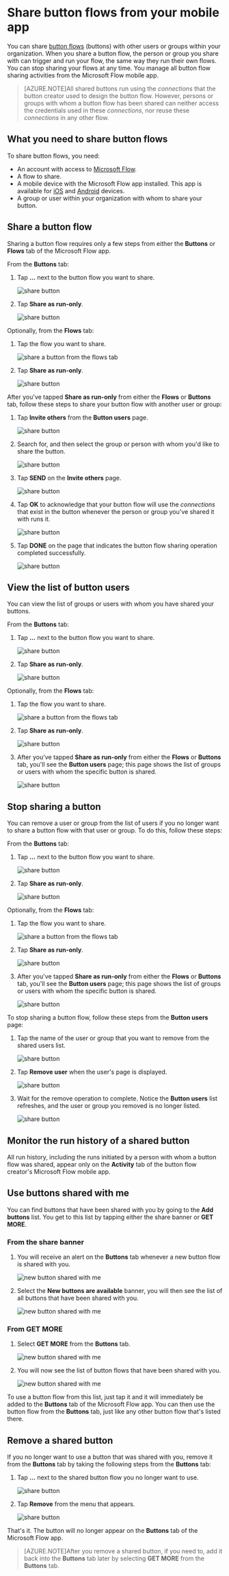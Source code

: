 <properties
    pageTitle="Share button flows with others.| Microsoft Flow"
    description="Share button flows with others so they can save time by using your buttons."
    services=""
    suite="flow"
    documentationCenter="na"
    authors="msftman"
    manager="anneta"
    editor=""
    tags=""/>

<tags
   ms.service="flow"
   ms.devlang="na"
   ms.topic="article"
   ms.tgt_pltfrm="na"
   ms.workload="na"
   ms.date="03/15/2017"
   ms.author="deonhe"/>

# Share button flows from your mobile app

You can share [button flows](./introduction-to-button-flows.md) (buttons) with other users or groups within your organization. When you share a button flow, the person or group you share with can trigger and run your flow, the same way they run their own flows. You can stop sharing your flows at any time. You manage all button flow sharing activities from the Microsoft Flow mobile app.

>[AZURE.NOTE]All shared buttons run using the *connections* that the button creator used to design the button flow. However, persons or groups with whom a button flow has been shared can neither access the credentials used in these *connections*, nor reuse these *connections* in any other flow.

## What you need to share button flows

To share button flows, you need:

- An account with access to [Microsoft Flow](https://flow.microsoft.com).
- A flow to share.
- A mobile device with the Microsoft Flow app installed. This app is available for [iOS](https://itunes.apple.com/app/microsoft-flow/id1094928825) and [Android](https://play.google.com/store/apps/details?id=com.microsoft.flow) devices.
- A group or user within your organization with whom to share your button.

## Share a button flow

Sharing a button flow requires only a few steps from either the **Buttons** or **Flows** tab of the Microsoft Flow app.

From the **Buttons** tab:

1. Tap **...** next to the button flow you want to share.

     ![share button](./media/share-buttons/share-button-flows-buttons-tab.png)

1. Tap **Share as run-only**.

      ![share button](./media/share-buttons/share-button-flows-run-only.png)

Optionally, from the **Flows** tab:

1. Tap the flow you want to share.

     ![share a button from the flows tab](./media/share-buttons/share-button-flows-flows-tab.png)

1. Tap **Share as run-only**.

      ![share button](./media/share-buttons/share-button-flows-tab-run-only.png)

After you've tapped **Share as run-only** from either the **Flows** or **Buttons** tab, follow these steps to share your button flow with another user or group:

1. Tap **Invite others** from the **Button users** page.

      ![share button](./media/share-buttons/share-button-flows-button-users.png)

1. Search for, and then select the group or person with whom you'd like to share the button.

      ![share button](./media/share-buttons/share-button-flows-invite-others-select.png)

1. Tap **SEND** on the **Invite others** page.

      ![share button](./media/share-buttons/share-button-flows-invite-others-send.png)

1. Tap **OK** to acknowledge that your button flow will use the *connections* that exist in the button whenever the person or group you've shared it with runs it.

      ![share button](./media/share-buttons/share-button-flows-invite-others-ok.png)

1. Tap **DONE** on the page that indicates the button flow sharing operation completed successfully.

      ![share button](./media/share-buttons/share-button-flows-invite-others-done.png)

## View the list of button users

You can view the list of groups or users with whom you have shared your buttons.

From the **Buttons** tab:

1. Tap **...** next to the button flow you want to share.

     ![share button](./media/share-buttons/share-button-flows-buttons-tab.png)

1. Tap **Share as run-only**.

      ![share button](./media/share-buttons/share-button-flows-run-only.png)

Optionally, from the **Flows** tab:

1. Tap the flow you want to share.

     ![share a button from the flows tab](./media/share-buttons/share-button-flows-flows-tab.png)

1. Tap **Share as run-only**.

      ![share button](./media/share-buttons/share-button-flows-tab-run-only.png)

1. After you've tapped **Share as run-only** from either the **Flows** or **Buttons** tab, you'll see the **Button users** page; this page shows the list of groups or users with whom the specific button is shared.

     ![share button](./media/share-buttons/share-button-flows-button-users-list.png)

## Stop sharing a button

You can remove a user or group from the list of users if you no longer want to share a button flow with that user or group. To do this, follow these steps:

From the **Buttons** tab:

1. Tap **...** next to the button flow you want to share.

     ![share button](./media/share-buttons/share-button-flows-buttons-tab.png)

1. Tap **Share as run-only**.

      ![share button](./media/share-buttons/share-button-flows-run-only.png)

Optionally, from the **Flows** tab:

1. Tap the flow you want to share.

     ![share a button from the flows tab](./media/share-buttons/share-button-flows-flows-tab.png)

1. Tap **Share as run-only**.

      ![share button](./media/share-buttons/share-button-flows-tab-run-only.png)

1. After you've tapped **Share as run-only** from either the **Flows** or **Buttons** tab, you'll see the **Button users** page; this page shows the list of groups or users with whom the specific button is shared.

     ![share button](./media/share-buttons/share-button-flows-button-users-list.png)

To stop sharing a button flow, follow these steps from the **Button users** page:

1. Tap the name of the user or group that you want to remove from the shared users list.

     ![share button](./media/share-buttons/share-button-flows-remove-user-list.png)

1. Tap **Remove user** when the user's page is displayed.

     ![share button](./media/share-buttons/share-button-flows-remove-user.png)

1. Wait for the remove operation to complete. Notice the **Button users** list refreshes, and the user or group you removed is no longer listed.

     ![share button](./media/share-buttons/share-button-flows-remove-user-result.png)

## Monitor the run history of a shared button

All run history, including the runs initiated by a person with whom a button flow was shared, appear only on the **Activity** tab of the button flow creator's Microsoft Flow mobile app.

## Use buttons shared with me

You can find buttons that have been shared with you by going to the **Add buttons** list. You get to this list by tapping either the share banner or **GET MORE**.

### From the share banner

1. You will receive an alert on the **Buttons** tab whenever a new button flow is shared with you.

     ![new button shared with me](./media/share-buttons/share-button-flows-banner.png)

1. Select the **New buttons are available** banner, you will then see the list of all buttons that have been shared with you.

     ![new button shared with me](./media/share-buttons/share-button-flows-buttons-shared-with-me.png)

### From **GET MORE**

1. Select **GET MORE** from the **Buttons** tab.

     ![new button shared with me](./media/share-buttons/share-button-flows-buttons-tab-get-more.png)

1. You will now see the list of button flows that have been shared with you.

      ![new button shared with me](./media/share-buttons/share-button-flows-buttons-shared-with-me.png)

To use a button flow from this list, just tap it and it will immediately be added to the **Buttons** tab of the Microsoft Flow app. You can then use the button flow from the **Buttons** tab, just like any other button flow that's listed there.

## Remove a shared button

If you no longer want to use a button that was shared with you, remove it from the **Buttons** tab by taking the following steps from the **Buttons** tab:

1. Tap **...** next to the shared button flow you no longer want to use.

     ![share button](./media/share-buttons/share-button-flows-added-shared-button.png)

1. Tap **Remove** from the menu that appears.

      ![share button](./media/share-buttons/share-button-flows-share-no-more.png)

That's it. The button will no longer appear on the **Buttons** tab of the Microsoft Flow app.

>[AZURE.NOTE]After you remove a shared button, if you need to, add it back into the **Buttons** tab later by selecting **GET MORE** from the **Buttons** tab.
